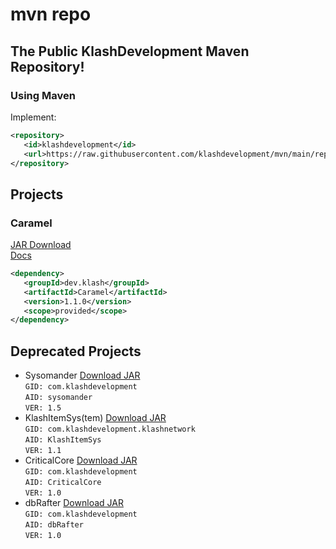 # mvn repo
## The Public KlashDevelopment Maven Repository!

### Using Maven
Implement:
```xml
<repository>
   <id>klashdevelopment</id>
   <url>https://raw.githubusercontent.com/klashdevelopment/mvn/main/repository/</url>
</repository>
```

## Projects
### Caramel
[JAR Download](https://github.com/klashdevelopment/Caramel/tags/latest)<br>
[Docs](https://pages.klash.dev/Caramel)<br>
```xml
<dependency>
   <groupId>dev.klash</groupId>
   <artifactId>Caramel</artifactId>
   <version>1.1.0</version>
   <scope>provided</scope>
</dependency>
```

## Deprecated Projects
- Sysomander [Download JAR](https://raw.githubusercontent.com/klashdevelopment/mvn/main/repository/com/klashdevelopment/sysomander/1.5/sysomander-1.5.jar)<br>
   `GID: com.klashdevelopment`<br>
   `AID: sysomander`<br>
   `VER: 1.5`<br>
- KlashItemSys(tem) [Download JAR](https://github.com/klashdevelopment/mvn/blob/main/repository/com/klashdevelopment/klashnetwork/KlashItemSys/1.0/KlashItemSys-1.0.jar?raw=true)<br>
   `GID: com.klashdevelopment.klashnetwork`<br>
   `AID: KlashItemSys`<br>
   `VER: 1.1`<br>
- CriticalCore [Download JAR](https://github.com/klashdevelopment/mvn/blob/main/repository/com/klashdevelopment/CriticalCore/1.0/CriticalCore-1.0.jar?raw=true)<br>
   `GID: com.klashdevelopment`<br>
   `AID: CriticalCore`<br>
   `VER: 1.0`<br>
- dbRafter [Download JAR](https://raw.githubusercontent.com/klashdevelopment/mvn/main/repository/com/klashdevelopment/dbRafter/1.0/dbRafter-1.0.jar)<br>
   `GID: com.klashdevelopment`<br>
   `AID: dbRafter`<br>
   `VER: 1.0`<br>
